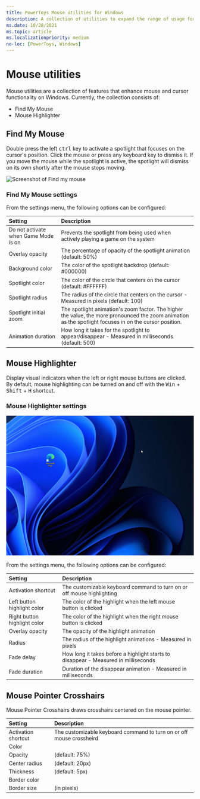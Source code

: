 ```yaml
---
title: PowerToys Mouse utilities for Windows
description: A collection of utilities to expand the range of usage for the mouse and cursor
ms.date: 10/28/2021
ms.topic: article
ms.localizationpriority: medium
no-loc: [PowerToys, Windows]
---
```


# Mouse utilities

Mouse utilities are a collection of features that enhance mouse and cursor functionality on Windows. Currently, the collection consists of:

- Find My Mouse
- Mouse Highlighter

## Find My Mouse

Double press the left <kbd>ctrl</kbd> key to activate a spotlight that focuses on the cursor's position. Click the mouse or press any keyboard key to dismiss it. If you move the mouse while the spotlight is active, the spotlight will dismiss on its own shortly after the mouse stops moving.

![Screenshot of Find my mouse](../images/pt-mouse-utilities-find-my-mouse.gif)

### Find My Mouse settings

From the settings menu, the following options can be configured:

| Setting | Description |
| :--- | :--- |
| Do not activate when Game Mode is on | Prevents the spotlight from being used when actively playing a game on the system |
| Overlay opacity | The percentage of opacity of the spotlight animation (default: 50%) |
| Background color | The color of the spotlight backdrop (default: #000000) |
| Spotlight color | The color of the circle that centers on the cursor (default: #FFFFFF) |
| Spotlight radius | The radius of the circle that centers on the cursor - Measured in pixels (default: 100) |
| Spotlight initial zoom | The spotlight animation's zoom factor. The higher the value, the more pronounced the zoom animation as the spotlight focuses in on the cursor position. |
| Animation duration | How long it takes for the spotlight to appear/disappear - Measured in milliseconds (default: 500) |


## Mouse Highlighter

Display visual indicators when the left or right mouse buttons are clicked. By default, mouse highlighting can be turned on and off with the <kbd>Win</kbd> + <kbd>Shift</kbd> + <kbd>H</kbd> shortcut.

### Mouse Highlighter settings

![Screenshot of Mouse Highlighter](../images/pt-mouse-highlighter.gif)

From the settings menu, the following options can be configured:

| Setting | Description |
| :--- | :--- |
| Activation shortcut | The customizable keyboard command to turn on or off mouse highlighting |
| Left button highlight color | The color of the highlight when the left mouse button is clicked |
| Right button highlight color | The color of the highlight when the right mouse button is clicked |
| Overlay opacity | The opacity of the highlight animation |
| Radius | The radius of the highlight animations - Measured in pixels |
| Fade delay | How long it takes before a highlight starts to disappear - Measured in milliseconds |
| Fade duration | Duration of the disappear animation - Measured in milliseconds |

## Mouse Pointer Crosshairs

Mouse Pointer Crosshairs draws crosshairs centered on the mouse pointer.

| Setting | Description |
| :--- | :--- |
| Activation shortcut | The customizable keyboard command to turn on or off mouse crossheird |
| Color | |
| Opacity | (default: 75%) |
| Center radius | (default: 20px) |
| Thickness | (default: 5px) |
| Border color | |
| Border size | (in pixels) |
